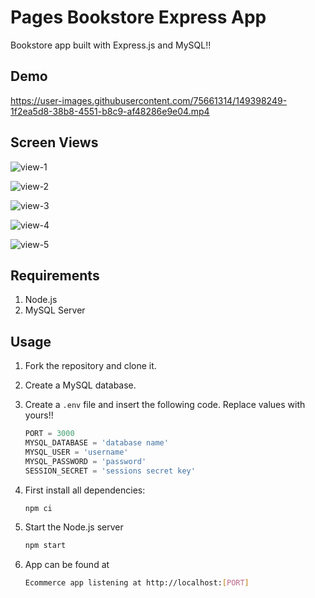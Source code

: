 
# Pages Bookstore Express App

Bookstore app built with Express.js and MySQL!!

## Demo

https://user-images.githubusercontent.com/75661314/149398249-1f2ea5d8-38b8-4551-b8c9-af48286e9e04.mp4

## Screen Views

![view-1](https://user-images.githubusercontent.com/75661314/149398941-57402716-597f-4bad-982e-4e7cbc008693.png)

![view-2](https://user-images.githubusercontent.com/75661314/149398950-8e033e24-f3a1-4d43-8b80-ac8ff554036c.png)

![view-3](https://user-images.githubusercontent.com/75661314/149398954-90f238f0-949c-47ea-952a-2ed327d7ce0a.png)

![view-4](https://user-images.githubusercontent.com/75661314/149398960-461ce281-06bc-4433-adc8-cabde06b1507.png)

![view-5](https://user-images.githubusercontent.com/75661314/149398966-dc94fc3a-7d6b-4165-9a8a-e274a5c0d7eb.png)

## Requirements

1. Node.js
2. MySQL Server

## Usage

1. Fork the repository and clone it.

2. Create a MySQL database.

3. Create a `.env` file and insert the following code. Replace values with yours!!

    ```javascript
    PORT = 3000
    MYSQL_DATABASE = 'database name'
    MYSQL_USER = 'username'
    MYSQL_PASSWORD = 'password'
    SESSION_SECRET = 'sessions secret key'
    ```

4. First install all dependencies:

    ```bash
    npm ci
    ```

5. Start the Node.js server

    ```bash
    npm start
    ```

6. App can be found at

    ```bash
    Ecommerce app listening at http://localhost:[PORT]
    ```
